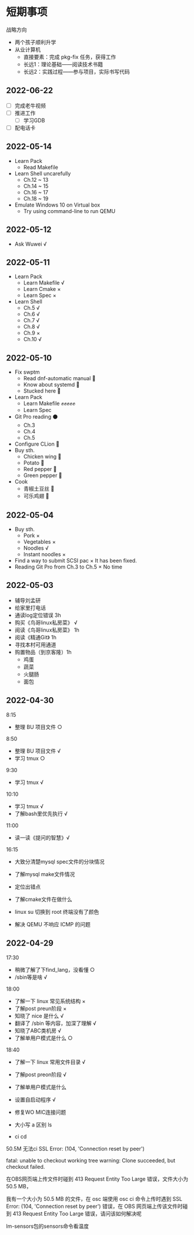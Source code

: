
# 短期事项

战略方向

- 两个孩子顺利升学
- 从业计算机
  - 直接要素：完成 pkg-fix 任务，获得工作
  - 长远1：理论基础——阅读技术书籍
  - 长远2：实践过程——参与项目，实际书写代码

## 2022-06-22

- [ ] 完成老牛视频
- [ ] 推进工作
  - [ ] 学习GDB
- [ ] 配电话卡

## 2022-05-14

- Learn Pack
  - Read Makefile
- Learn Shell uncarefully
  - Ch.12 ~ 13
  - Ch.14 ~ 15
  - Ch.16 ~ 17
  - Ch.18 ~ 19
- Emulate Windows 10 on Virtual box
  - Try using command-line to run QEMU

## 2022-05-12

- Ask Wuwei √

## 2022-05-11

- Learn Pack
  - Learn Makefile √
  - Learn Cmake ×
  - Learn Spec ×
- Learn Shell
  - Ch.5 √
  - Ch.6 √
  - Ch.7 √
  - Ch.8 √
  - Ch.9 ×
  - Ch.10 √

## 2022-05-10

- Fix swptm
  - Read dnf-automatic manual 🔵
  - Know about systemd 🔵
  - Stucked here 🔴
- Learn Pack
  - Learn Makefile ✊✊✊✊✊
  - Learn Spec
- Git Pro reading ⚫
  - Ch.3
  - Ch.4
  - Ch.5
- Configure CLion 🔵
- Buy sth.
  - Chicken wing 🔵
  - Potato 🔵
  - Red pepper 🔵
  - Green pepper 🔵
- Cook
  - 青椒土豆丝 🔵
  - 可乐鸡翅 🔵

## 2022-05-04

- Buy sth.
  - Pork ×
  - Vegetables ×
  - Noodles √
  - Instant noodles ×
- Find a way to submit SCSI pac × It has been fixed.
- Reading Git Pro from Ch.3 to Ch.5 × No time

## 2022-05-03

- 辅导刘孟研
- 给家里打电话
- 通读log定位错误 3h
- 购买《鸟哥linux私房菜》 √
- 阅读《鸟哥linux私房菜》 1h
- 阅读《精通Git》 1h
- 寻找本村可用通道
- 购置物品（到京客隆）1h
  - 鸡蛋
  - 蔬菜
  - 火腿肠
  - 面包

## 2022-04-30

8:15

- 整理 BU 项目文件 ○

8:50

- 整理 BU 项目文件 √
- 学习 tmux ○

9:30

- 学习 tmux √

10:10

- 学习 tmux √
- 了解bash里优先执行 √

11:00

- 读一读《提问的智慧》√

16:15

- 大致分清楚mysql spec文件的分块情况

- 了解mysql make文件情况
- 定位出错点

- 了解cmake文件在做什么

- linux su 切换到 root 终端没有了颜色
- 解决 QEMU 不响应 ICMP 的问题

## 2022-04-29

17:30

- 稍微了解了下find_lang，没看懂 ○
- /sbin等是啥 √

18:00

- 了解一下 linux 常见系统结构 ×
- 了解post preun阶段 ×
- 知晓了 nice 是什么 √
- 翻译了 /sbin 等内容，加深了理解 √
- 知晓了ABC类机房 √
- 了解单用户模式是什么 ○

18:40

- 了解一下 linux 常用文件目录 √
- 了解post preon阶段 √
- 了解单用户模式是什么
- 设置自启动程序 √

- 修复WO MIC连接问题
- 大小写 a 区别 ls
- ci cd

50.5M 无法ci
SSL Error: (104, 'Connection reset by peer')

fatal: unable to checkout working tree
warning: Clone succeeded, but checkout failed.

在OBS网页端上传文件时碰到 413 Request Entity Too Large 错误，文件大小为 50.5 MB，

我有一个大小为 50.5 MB 的文件，在 osc 端使用 osc ci 命令上传时遇到 SSL Error: (104, 'Connection reset by peer') 错误，在 OBS 网页端上传该文件时碰到 413 Request Entity Too Large 错误，请问该如何解决呢

lm-sensors包的sensors命令看温度
